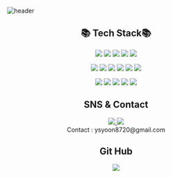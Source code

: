 ![header](https://capsule-render.vercel.app/api?type=waving&color=auto&height=300&section=header&text=Ella's%20Github&animation=fadeIn&fontSize=90)


<div align=center>
<h2>📚 Tech Stack📚 </h2>
<img src="https://img.shields.io/badge/Python-3776AB?style=flat-square&logo=Python&logoColor=white"/> <img src="https://img.shields.io/badge/c++-00599C?style=flat-square&logo=cplusplus&logoColor=white"/> <img src="https://img.shields.io/badge/Java-007396?style=flat&logo=Conda-Forge&logoColor=white" />
	 <img src="https://img.shields.io/badge/MySQL-4479A1?style=flat-square&logo=mysql&logoColor=white"/> <img src="https://img.shields.io/badge/Linux-FCC624?style=flat&logo=Linux&logoColor=white" />

<img src="https://img.shields.io/badge/HTML-E34F26?style=flat-square&logo=html5&logoColor=white"/> <img src="https://img.shields.io/badge/CSS-1572B6?style=flat-square&logo=css3&logoColor=white"/> <img src="https://img.shields.io/badge/javascript-F7DF1E?style=flat-square&logo=javascript&logoColor=black"/> <img src="https://img.shields.io/badge/React-61DAFB?style=flat-square&logo=react&logoColor=black"/> <img src="https://img.shields.io/badge/Vue.js-4FC08D?style=flat-square&logo=vuedotjs&logoColor=black"/> <img src="https://img.shields.io/badge/Bootstrap-7952B3?style=flat-square&logo=bootstrap&logoColor=white"/> 

<img src="https://img.shields.io/badge/AWS Lambda-FF9900?style=flat-square&logo=awslambda&logoColor=white"/> <img src="https://img.shields.io/badge/Amazon S3-569A31?style=flat-square&logo=amazons3&logoColor=white"/> <img src="https://img.shields.io/badge/Amazon DynamoDB-4053D6?style=flat-square&logo=amazondynamodb&logoColor=white"/> <img src="https://img.shields.io/badge/Amazon API Gateway-FF4F8B?style=flat-square&logo=amazonapigateway&logoColor=white"/> <img src="https://img.shields.io/badge/Amazon EC2-FF9900?style=flat-square&logo=amazonec2&logoColor=white"/> 
<br>

</div>

<div align=center>
	<h2> SNS & Contact </h2>
	<a href="https://www.instagram.com/dung_dung_e/">
		<img src="https://img.shields.io/badge/Instagram-E4405F?style=flat&logo=instagram&logoColor=white" />
	</a>
	<a href="https://dung-dung-e.tistory.com/">
		<img src="https://img.shields.io/badge/Tistory-000000?style=flat&logo=Tistory&logoColor=white" />
	</a>
  
  <br/>
	<a>Contact : ysyoon8720@gmail.com</a>
</div>


<div align=center>
	<h2> Git Hub </h2>
<img src="https://github-readme-stats.vercel.app/api/top-langs/?username=ella00100&layout=compact">
<br>
